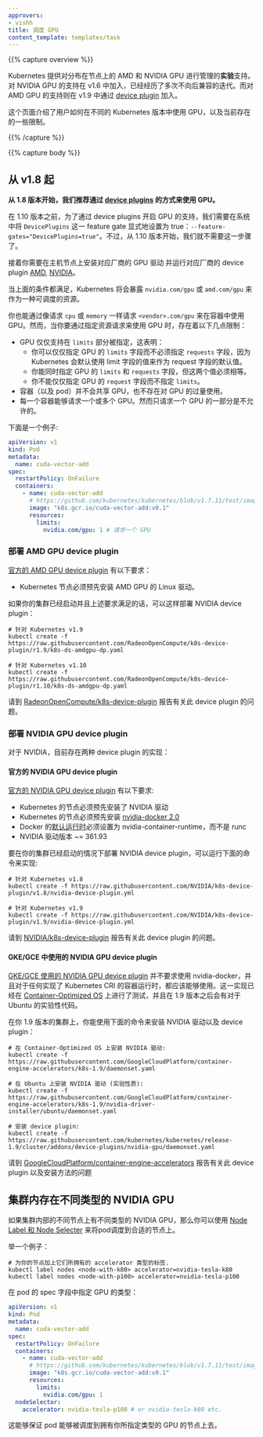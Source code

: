 ```yaml
---
approvers:
- vishh
title: 调度 GPU
content_template: templates/task
---
```


{{% capture overview %}}


Kubernetes 提供对分布在节点上的 AMD 和 NVIDIA GPU 进行管理的**实验**支持。对 NVIDIA GPU 的支持在 v1.6 中加入，已经经历了多次不向后兼容的迭代。而对 AMD GPU 的支持则在 v1.9 中通过 [device plugin](#deploying-amd-gpu-device-plugin) 加入。

这个页面介绍了用户如何在不同的 Kubernetes 版本中使用 GPU，以及当前存在的一些限制。

{{% /capture %}}

{{% capture body %}}

## 从 v1.8 起

**从 1.8 版本开始，我们推荐通过 [device plugins](/docs/concepts/cluster-administration/device-plugins) 的方式来使用 GPU。**

在 1.10 版本之前，为了通过 device plugins 开启 GPU 的支持，我们需要在系统中将 `DevicePlugins`
这一 feature gate 显式地设置为 true：`--feature-gates="DevicePlugins=true"`。不过，从 1.10 版本开始，我们就不需要这一步骤了。

接着你需要在主机节点上安装对应厂商的 GPU 驱动 并运行对应厂商的 device plugin [AMD](#deploying-amd-gpu-device-plugin), [NVIDIA](#deploying-nvidia-gpu-device-plugin)。

当上面的条件都满足，Kubernetes 将会暴露 `nvidia.com/gpu` 或
`amd.com/gpu` 来作为一种可调度的资源。

你也能通过像请求 `cpu` 或 `memory` 一样请求 `<vendor>.com/gpu` 来在容器中使用 GPU。然而，当你要通过指定资源请求来使用 GPU 时，存在着以下几点限制：

- GPU 仅仅支持在 `limits` 部分被指定，这表明：
  * 你可以仅仅指定 GPU 的 `limits` 字段而不必须指定 `requests` 字段，因为 Kubernetes 会默认使用 limit 字段的值来作为 request 字段的默认值。
  * 你能同时指定 GPU 的 `limits` 和 `requests` 字段，但这两个值必须相等。
  * 你不能仅仅指定 GPU 的 `request` 字段而不指定 `limits`。
- 容器（以及 pod）并不会共享 GPU，也不存在对 GPU 的过量使用。
- 每一个容器能够请求一个或多个 GPU。然而只请求一个 GPU 的一部分是不允许的。

下面是一个例子:

```yaml
apiVersion: v1
kind: Pod
metadata:
  name: cuda-vector-add
spec:
  restartPolicy: OnFailure
  containers:
    - name: cuda-vector-add
      # https://github.com/kubernetes/kubernetes/blob/v1.7.11/test/images/nvidia-cuda/Dockerfile
      image: "k8s.gcr.io/cuda-vector-add:v0.1"
      resources:
        limits:
          nvidia.com/gpu: 1 # 请求一个 GPU
```

### 部署 AMD GPU device plugin

[官方的 AMD GPU device plugin](https://github.com/RadeonOpenCompute/k8s-device-plugin) 有以下要求：

- Kubernetes 节点必须预先安装 AMD GPU 的 Linux 驱动。

如果你的集群已经启动并且上述要求满足的话，可以这样部署 NVIDIA device plugin：
```
# 针对 Kubernetes v1.9
kubectl create -f https://raw.githubusercontent.com/RadeonOpenCompute/k8s-device-plugin/r1.9/k8s-ds-amdgpu-dp.yaml

# 针对 Kubernetes v1.10
kubectl create -f https://raw.githubusercontent.com/RadeonOpenCompute/k8s-device-plugin/r1.10/k8s-ds-amdgpu-dp.yaml
```
请到 [RadeonOpenCompute/k8s-device-plugin](https://github.com/RadeonOpenCompute/k8s-device-plugin) 报告有关此 device plugin 的问题。

### 部署 NVIDIA GPU device plugin

对于 NVIDIA，目前存在两种 device plugin 的实现：

#### 官方的 NVIDIA GPU device plugin

[官方的 NVIDIA GPU device plugin](https://github.com/NVIDIA/k8s-device-plugin) 有以下要求:

- Kubernetes 的节点必须预先安装了 NVIDIA 驱动
- Kubernetes 的节点必须预先安装 [nvidia-docker 2.0](https://github.com/NVIDIA/nvidia-docker)
- Docker 的[默认运行时](https://github.com/NVIDIA/k8s-device-plugin#preparing-your-gpu-nodes)必须设置为 nvidia-container-runtime，而不是 runc
- NVIDIA 驱动版本 ~= 361.93

要在你的集群已经启动的情况下部署 NVIDIA device plugin，可以运行下面的命令来实现:

```
# 针对 Kubernetes v1.8
kubectl create -f https://raw.githubusercontent.com/NVIDIA/k8s-device-plugin/v1.8/nvidia-device-plugin.yml

# 针对 Kubernetes v1.9
kubectl create -f https://raw.githubusercontent.com/NVIDIA/k8s-device-plugin/v1.9/nvidia-device-plugin.yml
```

请到 [NVIDIA/k8s-device-plugin](https://github.com/NVIDIA/k8s-device-plugin) 报告有关此 device plugin 的问题。

#### GKE/GCE 中使用的 NVIDIA GPU device plugin

[GKE/GCE 使用的 NVIDIA GPU device plugin](https://github.com/GoogleCloudPlatform/container-engine-accelerators/tree/master/cmd/nvidia_gpu)
并不要求使用 nvidia-docker，并且对于任何实现了 Kubernetes CRI 的容器运行时，都应该能够使用。这一实现已经在 [Container-Optimized OS](https://cloud.google.com/container-optimized-os/) 上进行了测试，并且在 1.9 版本之后会有对于 Ubuntu 的实验性代码。

在你 1.9 版本的集群上，你能使用下面的命令来安装 NVIDIA 驱动以及 device plugin：

```
# 在 Container-Optimized OS 上安装 NVIDIA 驱动:
kubectl create -f https://raw.githubusercontent.com/GoogleCloudPlatform/container-engine-accelerators/k8s-1.9/daemonset.yaml

# 在 Ubuntu 上安装 NVIDIA 驱动 (实验性质):
kubectl create -f https://raw.githubusercontent.com/GoogleCloudPlatform/container-engine-accelerators/k8s-1.9/nvidia-driver-installer/ubuntu/daemonset.yaml

# 安装 device plugin:
kubectl create -f https://raw.githubusercontent.com/kubernetes/kubernetes/release-1.9/cluster/addons/device-plugins/nvidia-gpu/daemonset.yaml
```

请到 [GoogleCloudPlatform/container-engine-accelerators](https://github.com/GoogleCloudPlatform/container-engine-accelerators) 报告有关此 device plugin 以及安装方法的问题

## 集群内存在不同类型的 NVIDIA GPU

如果集群内部的不同节点上有不同类型的 NVIDIA GPU，那么你可以使用 [Node Label 和 Node Selecter](/docs/tasks/configure-pod-container/assign-pods-nodes/) 来将pod调度到合适的节点上。

举一个例子：

```shell
# 为你的节点加上它们所拥有的 accelerator 类型的标签.
kubectl label nodes <node-with-k80> accelerator=nvidia-tesla-k80
kubectl label nodes <node-with-p100> accelerator=nvidia-tesla-p100
```

在 pod 的 spec 字段中指定 GPU 的类型：

```yaml
apiVersion: v1
kind: Pod
metadata:
  name: cuda-vector-add
spec:
  restartPolicy: OnFailure
  containers:
    - name: cuda-vector-add
      # https://github.com/kubernetes/kubernetes/blob/v1.7.11/test/images/nvidia-cuda/Dockerfile
      image: "k8s.gcr.io/cuda-vector-add:v0.1"
      resources:
        limits:
          nvidia.com/gpu: 1
  nodeSelector:
    accelerator: nvidia-tesla-p100 # or nvidia-tesla-k80 etc.
```
这能够保证 pod 能够被调度到拥有你所指定类型的 GPU 的节点上去。


